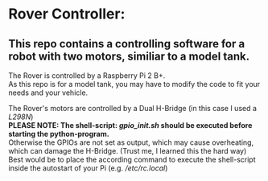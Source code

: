 # Rover Controller:
## This repo contains a controlling software for a robot with two motors, similiar to a model tank.

The Rover is controlled by a Raspberry Pi 2 B+.  
As this repo is for a model tank, you may have to modify the code to fit your needs and your vehicle.  

The Rover's motors are controlled by a Dual H-Bridge (in this case I used a *L298N*)  
**PLEASE NOTE: The shell-script: *gpio_init.sh* should be executed before starting the python-program.**  
Otherwise the GPIOs are not set as output, which may cause overheating, which can damage the H-Bridge. (Trust me, I learned this the hard way)  
Best would be to place the according command to execute the shell-script inside the autostart of your Pi (e.g. */etc/rc.local*)  
